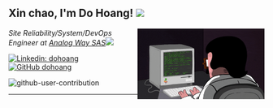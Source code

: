 <h2> Xin chao, I'm Do Hoang! <img src="https://media.giphy.com/media/mGcNjsfWAjY5AEZNw6/giphy.gif?raw=1" width="50"></h2>
<img align='right' alt="GIF" src="https://github.com/huyhoang8398/huyhoang8398/blob/master/assets/giphy.gif?raw=1" width="250">
<p><em>Site Reliability/System/DevOps Engineer at <a href="https://www.analogway.com/emea/">Analog Way SAS</a><img src="https://media.giphy.com/media/WUlplcMpOCEmTGBtBW/giphy.gif?raw=1" width="30">
</em></p>

[![Linkedin: dohoang](https://img.shields.io/badge/-dohoang-blue?style=flat-square&logo=Linkedin&logoColor=white&link=https://www.linkedin.com/in/dohoang/)](https://www.linkedin.com/in/dohoang/)
[![GitHub dohoang](https://img.shields.io/github/followers/huyhoang8398?label=follow&style=social)](https://github.com/huyhoang8398)

![github-user-contribution](https://github.com/huyhoang8398/huyhoang8398/assets/113977203/14062376-3c0a-4750-947c-540eef0b9f26)

---
